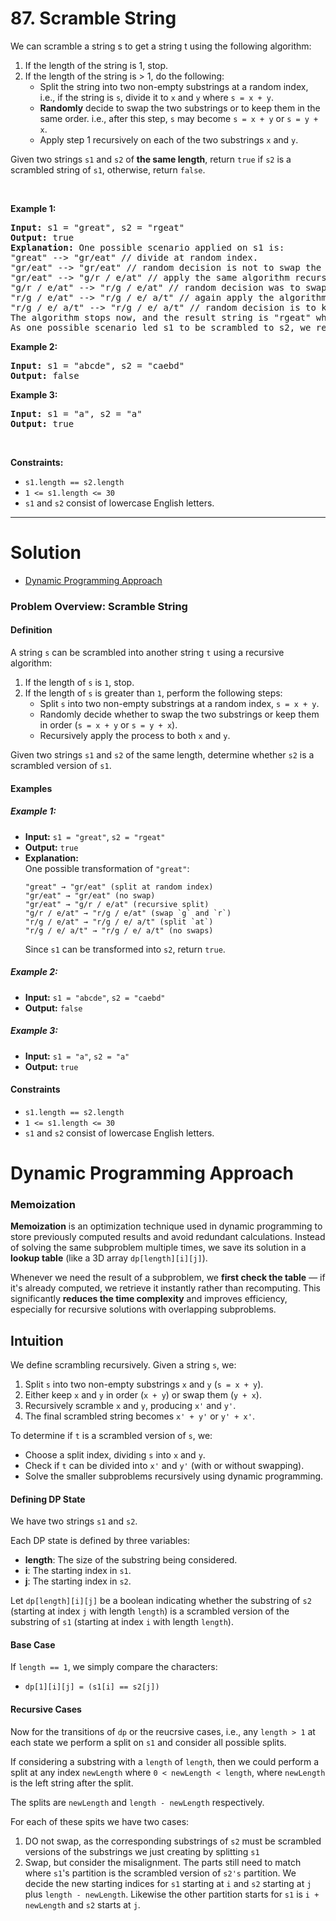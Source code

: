# 87. Scramble String

<p>We can scramble a string s to get a string t using the following algorithm:</p>

<ol>
	<li>If the length of the string is 1, stop.</li>
	<li>If the length of the string is &gt; 1, do the following:
	<ul>
		<li>Split the string into two non-empty substrings at a random index, i.e., if the string is <code>s</code>, divide it to <code>x</code> and <code>y</code> where <code>s = x + y</code>.</li>
		<li><strong>Randomly</strong>&nbsp;decide to swap the two substrings or to keep them in the same order. i.e., after this step, <code>s</code> may become <code>s = x + y</code> or <code>s = y + x</code>.</li>
		<li>Apply step 1 recursively on each of the two substrings <code>x</code> and <code>y</code>.</li>
	</ul>
	</li>
</ol>

<p>Given two strings <code>s1</code> and <code>s2</code> of <strong>the same length</strong>, return <code>true</code> if <code>s2</code> is a scrambled string of <code>s1</code>, otherwise, return <code>false</code>.</p>

<p>&nbsp;</p>
<p><strong class="example">Example 1:</strong></p>

<pre><strong>Input:</strong> s1 = "great", s2 = "rgeat"
<strong>Output:</strong> true
<strong>Explanation:</strong> One possible scenario applied on s1 is:
"great" --&gt; "gr/eat" // divide at random index.
"gr/eat" --&gt; "gr/eat" // random decision is not to swap the two substrings and keep them in order.
"gr/eat" --&gt; "g/r / e/at" // apply the same algorithm recursively on both substrings. divide at random index each of them.
"g/r / e/at" --&gt; "r/g / e/at" // random decision was to swap the first substring and to keep the second substring in the same order.
"r/g / e/at" --&gt; "r/g / e/ a/t" // again apply the algorithm recursively, divide "at" to "a/t".
"r/g / e/ a/t" --&gt; "r/g / e/ a/t" // random decision is to keep both substrings in the same order.
The algorithm stops now, and the result string is "rgeat" which is s2.
As one possible scenario led s1 to be scrambled to s2, we return true.
</pre>

<p><strong class="example">Example 2:</strong></p>

<pre><strong>Input:</strong> s1 = "abcde", s2 = "caebd"
<strong>Output:</strong> false
</pre>

<p><strong class="example">Example 3:</strong></p>

<pre><strong>Input:</strong> s1 = "a", s2 = "a"
<strong>Output:</strong> true
</pre>

<p>&nbsp;</p>
<p><strong>Constraints:</strong></p>

<ul>
	<li><code>s1.length == s2.length</code></li>
	<li><code>1 &lt;= s1.length &lt;= 30</code></li>
	<li><code>s1</code> and <code>s2</code> consist of lowercase English letters.</li>
</ul>

---

# Solution

- [Dynamic Programming Approach](#dynamic-programming-approach)

### Problem Overview: Scramble String

#### Definition
A string `s` can be scrambled into another string `t` using a recursive algorithm:

1. If the length of `s` is `1`, stop.
2. If the length of `s` is greater than `1`, perform the following steps:
   - Split `s` into two non-empty substrings at a random index, `s = x + y`.
   - Randomly decide whether to swap the two substrings or keep them in order (`s = x + y` or `s = y + x`).
   - Recursively apply the process to both `x` and `y`.

Given two strings `s1` and `s2` of the same length, determine whether `s2` is a scrambled version of `s1`.

#### Examples

##### Example 1:
- **Input:** `s1 = "great"`, `s2 = "rgeat"`
- **Output:** `true`
- **Explanation:**  
  One possible transformation of `"great"`:
  ```
  "great" → "gr/eat" (split at random index)  
  "gr/eat" → "gr/eat" (no swap)  
  "gr/eat" → "g/r / e/at" (recursive split)  
  "g/r / e/at" → "r/g / e/at" (swap `g` and `r`)  
  "r/g / e/at" → "r/g / e/ a/t" (split `at`)  
  "r/g / e/ a/t" → "r/g / e/ a/t" (no swaps)  
  ```
  Since `s1` can be transformed into `s2`, return `true`.

##### Example 2:
- **Input:** `s1 = "abcde"`, `s2 = "caebd"`
- **Output:** `false`

##### Example 3:
- **Input:** `s1 = "a"`, `s2 = "a"`
- **Output:** `true`

#### Constraints
- `s1.length == s2.length`
- `1 <= s1.length <= 30`
- `s1` and `s2` consist of lowercase English letters.

# Dynamic Programming Approach

### Memoization

**Memoization** is an optimization technique used in dynamic programming to store previously computed results and avoid redundant calculations. Instead of solving the same subproblem multiple times, we save its solution in a **lookup table** (like a 3D array `dp[length][i][j]`).  

Whenever we need the result of a subproblem, we **first check the table** — if it's already computed, we retrieve it instantly rather than recomputing. This significantly **reduces the time complexity** and improves efficiency, especially for recursive solutions with overlapping subproblems.  

## **Intuition**

We define scrambling recursively. Given a string `s`, we:
1. Split `s` into two non-empty substrings `x` and `y` (`s = x + y`).
2. Either keep `x` and `y` in order (`x + y`) or swap them (`y + x`).
3. Recursively scramble `x` and `y`, producing `x'` and `y'`.
4. The final scrambled string becomes `x' + y'` or `y' + x'`.

To determine if `t` is a scrambled version of `s`, we:
- Choose a split index, dividing `s` into `x` and `y`.
- Check if `t` can be divided into `x'` and `y'` (with or without swapping).
- Solve the smaller subproblems recursively using dynamic programming.

#### **Defining DP State**
We have two strings `s1` and `s2`.

Each DP state is defined by three variables:
- **length**: The size of the substring being considered.
- **i**: The starting index in `s1`.
- **j**: The starting index in `s2`.

Let `dp[length][i][j]` be a boolean indicating whether the substring of `s2` (starting at index `j` with length `length`) is a scrambled version of the substring of `s1` (starting at index `i` with length `length`).

#### **Base Case**
If `length == 1`, we simply compare the characters:
- `dp[1][i][j] = (s1[i] == s2[j])`

#### **Recursive Cases**
Now for the transitions of `dp` or the reucrsive cases, i.e., any `length > 1` at each state we perform a split on `s1` and consider all possible splits.

If considering a substring with a `length` of `length`, then we could perform a split at any index `newLength` where `0 < newLength < length`, where `newLength` is the left string after the split.

The splits are `newLength` and `length - newLength` respectively.

For each of these spits we have two cases:

1. DO not swap, as the corresponding substrings of `s2` must be scrambled versions of the substrings we just creating by splitting `s1`
2. Swap, but consider the misalignment. The parts still need to match where `s1`'s partition is the scrambled version of `s2's` partition. We decide the new starting indices for `s1` starting at `i` and `s2` starting at `j` plus `length - newLength`. Likewise the other partition starts for `s1` is `i + newLength` and `s2` starts at `j`.